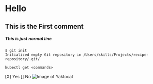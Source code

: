 # Hello 
## This is the First comment
##### This is just normal line

```
$ git init
Initialized empty Git repository in /Users/skills/Projects/recipe-repository/.git/
```
```
kubectl get <commands>
```

[X] Yes
[] No
![Image of Yaktocat](https://octodex.github.com/images/yaktocat.png)
